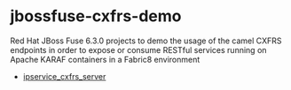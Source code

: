 # jbossfuse-cxfrs-demo
Red Hat JBoss Fuse 6.3.0 projects to demo the usage of the camel CXFRS endpoints in order to expose or consume RESTful services running on Apache KARAF containers in a Fabric8 environment
* [ipservice\_cxfrs\_server](ipservice_cxfrs_server)
